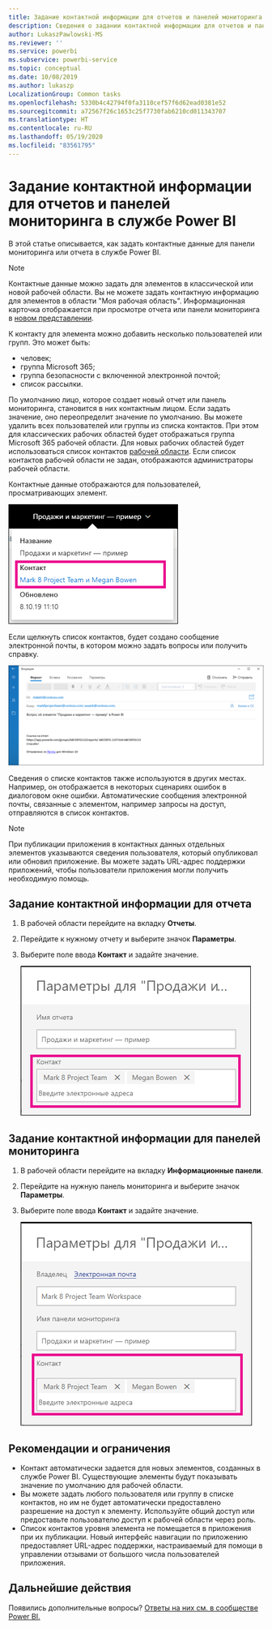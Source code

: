 ```yaml
---
title: Задание контактной информации для отчетов и панелей мониторинга
description: Сведения о задании контактной информации для отчетов и панелей мониторинга.
author: LukaszPawlowski-MS
ms.reviewer: ''
ms.service: powerbi
ms.subservice: powerbi-service
ms.topic: conceptual
ms.date: 10/08/2019
ms.author: lukaszp
LocalizationGroup: Common tasks
ms.openlocfilehash: 5330b4c42794f0fa3110cef57f6d62ead0381e52
ms.sourcegitcommit: a72567f26c1653c25f7730fab6210cd011343707
ms.translationtype: HT
ms.contentlocale: ru-RU
ms.lasthandoff: 05/19/2020
ms.locfileid: "83561795"
---
```

# <a name="set-contact-information-for-reports-and-dashboards-in-the-power-bi-service"></a>Задание контактной информации для отчетов и панелей мониторинга в службе Power BI
В этой статье описывается, как задать контактные данные для панели мониторинга или отчета в службе Power BI.

> [!NOTE]
> Контактные данные можно задать для элементов в классической или новой рабочей области. Вы не можете задать контактную информацию для элементов в области "Моя рабочая область". Информационная карточка отображается при просмотре отчета или панели мониторинга в [новом представлении](../consumer/service-new-look.md).

К контакту для элемента можно добавить несколько пользователей или групп. Это может быть:
* человек;
* группа Microsoft 365;
* группа безопасности с включенной электронной почтой;
* список рассылки.

По умолчанию лицо, которое создает новый отчет или панель мониторинга, становится в них контактным лицом. Если задать значение, оно переопределит значение по умолчанию. Вы можете удалить всех пользователей или группы из списка контактов. При этом для классических рабочих областей будет отображаться группа Microsoft 365 рабочей области. Для новых рабочих областей будет использоваться список контактов [рабочей области](../collaborate-share/service-create-the-new-workspaces.md#workspace-contact-list). Если список контактов рабочей области не задан, отображаются администраторы рабочей области.

Контактные данные отображаются для пользователей, просматривающих элемент. 

 ![Контакт для отчетов служб](media/service-item-contact/service-report-contact.png)

Если щелкнуть список контактов, будет создано сообщение электронной почты, в котором можно задать вопросы или получить справку. 

 ![Контактный адрес электронной почты службы](media/service-item-contact/service-contact-email.png)
 
Сведения о списке контактов также используются в других местах. Например, он отображается в некоторых сценариях ошибок в диалоговом окне ошибки. Автоматические сообщения электронной почты, связанные с элементом, например запросы на доступ, отправляются в список контактов. 

> [!NOTE]
> При публикации приложения в контактных данных отдельных элементов указываются сведения пользователя, который опубликовал или обновил приложение. Вы можете задать URL-адрес поддержки приложений, чтобы пользователи приложения могли получить необходимую помощь.

## <a name="set-contact-information-for-a-report"></a>Задание контактной информации для отчета
1. В рабочей области перейдите на вкладку **Отчеты**.
2. Перейдите к нужному отчету и выберите значок **Параметры**.
3. Выберите поле ввода **Контакт** и задайте значение.

     ![Параметр "Контакт для отчетов служб"](media/service-item-contact/service-report-contact-setting.png)

## <a name="set-contact-information-for-a-dashboard"></a>Задание контактной информации для панелей мониторинга
1. В рабочей области перейдите на вкладку **Информационные панели**.
2. Перейдите на нужную панель мониторинга и выберите значок **Параметры**.
3. Выберите поле ввода **Контакт** и задайте значение.

     ![Настройка контакта панели мониторинга службы](media/service-item-contact/service-dashboard-contact-setting.png)

## <a name="limitations-and-considerations"></a>Рекомендации и ограничения
* Контакт автоматически задается для новых элементов, созданных в службе Power BI. Существующие элементы будут показывать значение по умолчанию для рабочей области.
* Вы можете задать любого пользователя или группу в списке контактов, но им не будет автоматически предоставлено разрешение на доступ к элементу. Используйте общий доступ или предоставьте пользователю доступ к рабочей области через роль. 
* Список контактов уровня элемента не помещается в приложения при их публикации. Новый интерфейс навигации по приложению предоставляет URL-адрес поддержки, настраиваемый для помощи в управлении отзывами от большого числа пользователей приложения.


## <a name="next-steps"></a>Дальнейшие действия

Появились дополнительные вопросы? [Ответы на них см. в сообществе Power BI.](https://community.powerbi.com/)
